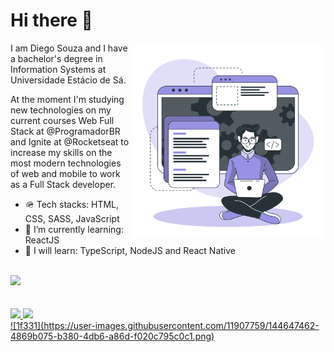 # Hi there 👋

<img width=312px align="right" src="./assets/img/developer.svg" />

I am Diego Souza and I have a bachelor's degree in Information Systems at Universidade Estácio de Sá.

At the moment I'm studying new technologies on my current courses Web Full Stack at @ProgramadorBR and Ignite at @Rocketseat to increase my skills on the most modern technologies of web and mobile to work as a Full Stack developer.

- :military_helmet:	Tech stacks: HTML, CSS, SASS, JavaScript
- :seedling: I’m currently learning: ReactJS
- :rocket: I will learn: TypeScript, NodeJS and React Native
<br/>
<a href="https://www.linkedin.com/in/diego-dsouza/"><img src="https://img.shields.io/badge/LinkedIn-0077B5?style=for-the-badge&logo=linkedin&logoColor=white"/></a>
<br/><br/><br/>
 <div>
  <a href="https://github.com/diegosouza007">
  <img height="180em" src="https://github-readme-stats.vercel.app/api?username=diegosouza007&show_icons=true&theme=tokyonight&include_all_commits=true&count_private=true"/>
  <img height="180em" src="https://github-readme-stats.vercel.app/api/top-langs/?username=diegosouza007&layout=compact&langs_count=7&theme=tokyonight"/>
</div>
![1f331](https://user-images.githubusercontent.com/11907759/144647462-4869b075-b380-4db6-a86d-f020c795c0c1.png)
